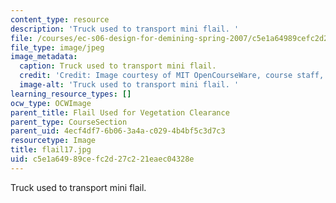 ```yaml
---
content_type: resource
description: 'Truck used to transport mini flail. '
file: /courses/ec-s06-design-for-demining-spring-2007/c5e1a64989cefc2d27c221eaec04328e_flail17.jpg
file_type: image/jpeg
image_metadata:
  caption: Truck used to transport mini flail.
  credit: 'Credit: Image courtesy of MIT OpenCourseWare, course staff, and students.'
  image-alt: 'Truck used to transport mini flail. '
learning_resource_types: []
ocw_type: OCWImage
parent_title: Flail Used for Vegetation Clearance
parent_type: CourseSection
parent_uid: 4ecf4df7-6b06-3a4a-c029-4b4bf5c3d7c3
resourcetype: Image
title: flail17.jpg
uid: c5e1a649-89ce-fc2d-27c2-21eaec04328e
---
```

Truck used to transport mini flail. 

